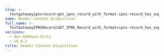 ```yaml
---
slug: >-
  testgatewayipnsrecord-get_ipns_record_with_format-ipns-record_has_expected_http_headers_and_valid_key-header_content-disposition
name: Header Content-Disposition
full_name: >-
  TestGatewayIPNSRecord/GET_IPNS_Record_with_format=ipns-record_has_expected_HTTP_headers_and_valid_key/Header_Content-Disposition
versions:
  - dev-44b0eaa-dirty
  - v0.0.2
title: Header Content-Disposition
---
```


